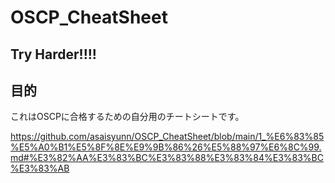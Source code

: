 # OSCP_CheatSheet

## Try Harder!!!!
## 目的  

これはOSCPに合格するための自分用のチートシートです。

https://github.com/asaisyunn/OSCP_CheatSheet/blob/main/1_%E6%83%85%E5%A0%B1%E5%8F%8E%E9%9B%86%26%E5%88%97%E6%8C%99.md#%E3%82%AA%E3%83%BC%E3%83%88%E3%83%84%E3%83%BC%E3%83%AB
